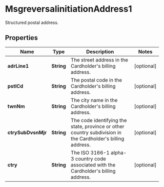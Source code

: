 

# MsgreversalinitiationAddress1

Structured postal address.

## Properties

| Name | Type | Description | Notes |
|------------ | ------------- | ------------- | -------------|
|**adrLine1** | **String** | The street address in the Cardholder&#39;s billing address. |  [optional] |
|**pstlCd** | **String** | The postal code in the Cardholder&#39;s billing address. |  [optional] |
|**twnNm** | **String** | The city name in the Cardholder&#39;s billing address. |  [optional] |
|**ctrySubDvsnMjr** | **String** | The code identifying the state, province or other country subdivision in the Cardholder&#39;s billing address. |  [optional] |
|**ctry** | **String** | The ISO 3166-1 alpha-3 country code associated with the Cardholder&#39;s billing address. |  [optional] |



